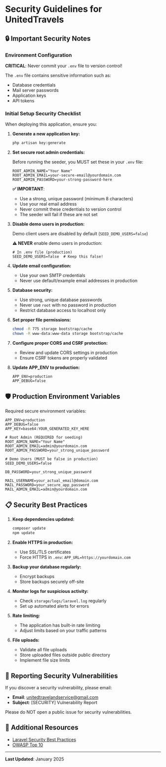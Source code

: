 # Security Guidelines for UnitedTravels

## 🔒 Important Security Notes

### Environment Configuration

**CRITICAL**: Never commit your `.env` file to version control!

The `.env` file contains sensitive information such as:
- Database credentials
- Mail server passwords
- Application keys
- API tokens

### Initial Setup Security Checklist

When deploying this application, ensure you:

1. **Generate a new application key:**
   ```bash
   php artisan key:generate
   ```

2. **Set secure root admin credentials:**
   
   Before running the seeder, you MUST set these in your `.env` file:
   ```env
   ROOT_ADMIN_NAME="Your Name"
   ROOT_ADMIN_EMAIL=your-secure-email@yourdomain.com
   ROOT_ADMIN_PASSWORD=your-strong-password-here
   ```

   **✅ IMPORTANT**: 
   - Use a strong, unique password (minimum 8 characters)
   - Use your real email address
   - Never commit these credentials to version control
   - The seeder will fail if these are not set

3. **Disable demo users in production:**
   
   Demo client users are disabled by default (`SEED_DEMO_USERS=false`)
   
   **⚠️ NEVER** enable demo users in production:
   ```env
   # In .env file (production)
   SEED_DEMO_USERS=false  # Keep this false!
   ```

4. **Update email configuration:**
   - Use your own SMTP credentials
   - Never use default/example email addresses in production

5. **Database security:**
   - Use strong, unique database passwords
   - Never use `root` with no password in production
   - Restrict database access to localhost only

6. **Set proper file permissions:**
   ```bash
   chmod -R 775 storage bootstrap/cache
   chown -R www-data:www-data storage bootstrap/cache
   ```

7. **Configure proper CORS and CSRF protection:**
   - Review and update CORS settings in production
   - Ensure CSRF tokens are properly validated

8. **Update APP_ENV to production:**
   ```
   APP_ENV=production
   APP_DEBUG=false
   ```

## 🛡️ Production Environment Variables

Required secure environment variables:

```env
APP_ENV=production
APP_DEBUG=false
APP_KEY=base64:YOUR_GENERATED_KEY_HERE

# Root Admin (REQUIRED for seeding)
ROOT_ADMIN_NAME="Your Name"
ROOT_ADMIN_EMAIL=admin@yourdomain.com
ROOT_ADMIN_PASSWORD=your_strong_unique_password

# Demo Users (MUST be false in production)
SEED_DEMO_USERS=false

DB_PASSWORD=your_strong_unique_password

MAIL_USERNAME=your_actual_email@domain.com
MAIL_PASSWORD=your_secure_app_password
MAIL_ADMIN_EMAIL=admin@yourdomain.com
```

## 📋 Security Best Practices

1. **Keep dependencies updated:**
   ```bash
   composer update
   npm update
   ```

2. **Enable HTTPS in production:**
   - Use SSL/TLS certificates
   - Force HTTPS in `.env`: `APP_URL=https://yourdomain.com`

3. **Backup your database regularly:**
   - Encrypt backups
   - Store backups securely off-site

4. **Monitor logs for suspicious activity:**
   - Check `storage/logs/laravel.log` regularly
   - Set up automated alerts for errors

5. **Rate limiting:**
   - The application has built-in rate limiting
   - Adjust limits based on your traffic patterns

6. **File uploads:**
   - Validate all file uploads
   - Store uploaded files outside public directory
   - Implement file size limits

## 🚨 Reporting Security Vulnerabilities

If you discover a security vulnerability, please email:
- **Email**: unitedtravelandservice@gmail.com
- **Subject**: [SECURITY] Vulnerability Report

Please do NOT open a public issue for security vulnerabilities.

## 📝 Additional Resources

- [Laravel Security Best Practices](https://laravel.com/docs/11.x/security)
- [OWASP Top 10](https://owasp.org/www-project-top-ten/)

---

**Last Updated**: January 2025

